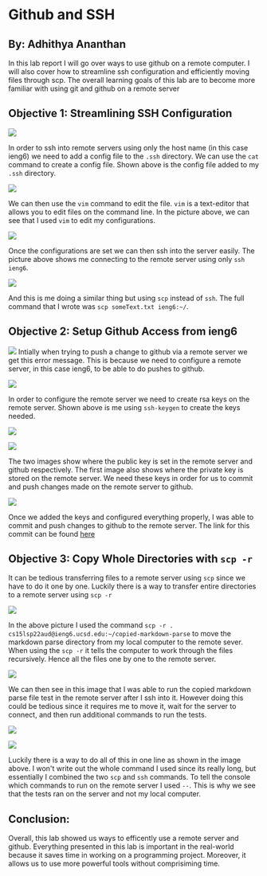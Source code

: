 # Github and SSH

## By: Adhithya Ananthan
In this lab report I will go over ways to use github on a remote computer. I will also cover how to streamline ssh configuration and efficiently moving files through scp. The overall learning goals of this lab are to become more familiar with using git and github on a remote server

## Objective 1: Streamlining SSH Configuration
![](/labreport3-screenshots/option1/addingConfig.png)

In order to ssh into remote servers using only the host name (in this case ieng6) we need to add a config file to the `.ssh` directory. We can use the `cat` command to create a config file. Shown above is the config file added to my `.ssh` directory. 

![](/labreport3-screenshots/option1/editingConfig.png)

We can then use the `vim` command to edit the file. `vim` is a text-editor that allows you to edit files on the command line. In the picture above, we can see that I used `vim` to edit my configurations.

![](/labreport3-screenshots/option1/loginSSH.png)

Once the configurations are set we can then ssh into the server easily. The picture above shows me connecting to the remote server using only `ssh ieng6`.

![](/labreport3-screenshots/option1/loginSCP.png)

And this is me doing a similar thing but using `scp` instead of `ssh`. The full command that I wrote was `scp someText.txt ieng6:~/`.


## Objective 2: Setup Github Access from ieng6

![](/labreport3-screenshots/option2/gitPushNotWorking.png)
Intially when trying to push a change to github via a remote server we get this error message. This is because we need to configure a remote server, in this case ieng6, to be able to do pushes to github.

![](/labreport3-screenshots/option2/usingKeygen.png)

In order to configure the remote server we need to create rsa keys on the remote server. Shown above is me using `ssh-keygen` to create the keys needed.

![](/labreport3-screenshots/option2/keyInRemoteComputer.png)

![](/labreport3-screenshots/option2/validKeyGithub.png)

The two images show where the public key is set in the remote server and github respectively. The first image also shows where the private key is stored on the remote server. We need these keys in order for us to commit and push changes made on the remote server to github. 

![](/labreport3-screenshots/option2/usingCommitandPush.png)

Once we added the keys and configured everything properly, I was able to commit and push changes to github to the remote server. The link for this commit can be found [here](https://github.com/adhi0331/markdown-parser/commit/a1d1fd8eceb693334070e98d96471910676b76fb)


## Objective 3: Copy Whole Directories with `scp -r`

It can be tedious transferring files to a remote server using `scp` since we have to do it one by one. Luckily there is a way to transfer entire directories to a remote server using `scp -r`

![](/labreport3-screenshots/option3/scpMarkdownParse.png)

In the above picture I used the command `scp -r . cs15lsp22aud@ieng6.ucsd.edu:~/copied-markdown-parse` to move the markdown parse directory from my local computer to the remote sever. When using the `scp -r` it tells the computer to work through the files recursively. Hence all the files one by one to the remote server.

![](/labreport3-screenshots/option3/runningCopiedMarkdownParse.png)

We can then see in this image that I was able to run the copied markdown parse file test in the remote server after I ssh into it. However doing this could be tedious since it requires me to move it, wait for the server to connect, and then run additional commands to run the tests. 

![](/labreport3-screenshots/option3/oneLine1.png)

![](/labreport3-screenshots/option3/oneLine2.png)

Luckily there is a way to do all of this in one line as shown in the image above. I won't write out the whole command I used since its really long, but essentially I combined the two `scp` and `ssh` commands. To tell the console which commands to run on the remote server I used `--`. This is why we see that the tests ran on the server and not my local computer. 


## Conclusion:

Overall, this lab showed us ways to efficently use a remote server and github. Everything presented in this lab is important in the real-world because it saves time in working on a programming project. Moreover, it allows us to use more powerful tools without comprisiming time. 